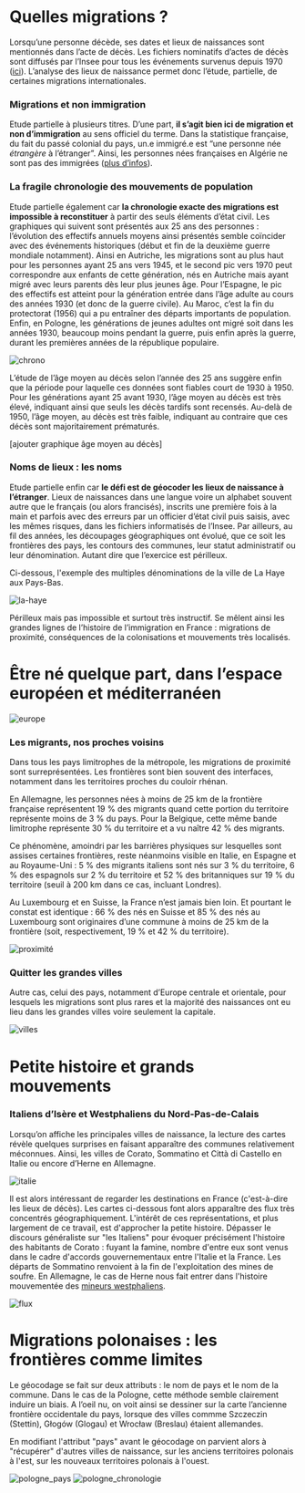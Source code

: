 Quelles migrations ?
====================

Lorsqu’une personne décède, ses dates et lieux de naissances sont
mentionnés dans l’acte de décès. Les fichiers nominatifs d’actes de
décès sont diffusés par l’Insee pour tous les événements survenus depuis
1970 ([ici](https://www.insee.fr/fr/information/4769950)). L’analyse des
lieux de naissance permet donc l’étude, partielle, de certaines
migrations internationales.

### Migrations et non immigration

Etude partielle à plusieurs titres. D’une part, **il s’agit bien ici de
migration et non d’immigration** au sens officiel du terme. Dans la
statistique française, du fait du passé colonial du pays, un.e immigré.e
est “une personne née *étrangère* à l’étranger”. Ainsi, les personnes
nées françaises en Algérie ne sont pas des immigrées ([plus
d’infos](https://www.insee.fr/fr/statistiques/fichier/2416930/insee-en-bref-immigration.pdf)).

### La fragile chronologie des mouvements de population

Etude partielle également car **la chronologie exacte des migrations est
impossible à reconstituer** à partir des seuls éléments d’état civil.
Les graphiques qui suivent sont présentés aux 25 ans des personnes :
l’évolution des effectifs annuels moyens ainsi présentés semble
coïncider avec des événements historiques (début et fin de la deuxième
guerre mondiale notamment). Ainsi en Autriche, les migrations sont au
plus haut pour les personnes ayant 25 ans vers 1945, et le second pic
vers 1970 peut correspondre aux enfants de cette génération, nés en
Autriche mais ayant migré avec leurs parents dès leur plus jeunes âge.
Pour l’Espagne, le pic des effectifs est atteint pour la génération
entrée dans l’âge adulte au cours des années 1930 (et donc de la guerre
civile). Au Maroc, c’est la fin du protectorat (1956) qui a pu entraîner
des départs importants de population. Enfin, en Pologne, les générations
de jeunes adultes ont migré soit dans les années 1930, beaucoup moins
pendant la guerre, puis enfin après la guerre, durant les premières
années de la république populaire.

![chrono](https://github.com/RL31/Migrations-vers-la-France/blob/bfb39ee792aaa6b720610c2e0f83d1e34c83c4e1/sorties/chronologie_4.jpeg)

L’étude de l’âge moyen au décès selon l’année des 25 ans suggère enfin
que la période pour laquelle ces données sont fiables court de 1930 à
1950. Pour les générations ayant 25 avant 1930, l’âge moyen au décès est
très élevé, indiquant ainsi que seuls les décès tardifs sont recensés.
Au-delà de 1950, l’âge moyen, au décès est très faible, indiquant au
contraire que ces décès sont majoritairement prématurés.

[ajouter graphique âge moyen au décès]


### Noms de lieux : les noms

Etude partielle enfin car **le défi est de géocoder les lieux de
naissance à l’étranger**. Lieux de naissances dans une langue voire un
alphabet souvent autre que le français (ou alors francisés), inscrits
une première fois à la main et parfois avec des erreurs par un officier
d’état civil puis saisis, avec les mêmes risques, dans les fichiers
informatisés de l’Insee. Par ailleurs, au fil des années, les découpages
géographiques ont évolué, que ce soit les frontières des pays, les
contours des communes, leur statut administratif ou leur dénomination.
Autant dire que l’exercice est périlleux.

Ci-dessous, l'exemple des multiples dénominations de la ville de La Haye aux Pays-Bas.

![la-haye](https://github.com/RL31/Migrations-vers-la-France/blob/7b1fb931b3caa1e3f8ce5e35904de75f6374da4a/sorties/exemple_lahaye.jpg)

Périlleux mais pas impossible et surtout très instructif. Se mêlent
ainsi les grandes lignes de l’histoire de l’immigration en France :
migrations de proximité, conséquences de la colonisations et mouvements
très localisés.

Être né quelque part, dans l’espace européen et méditerranéen
=============================================================

![europe](https://github.com/RL31/Migrations-vers-la-France/blob/7b1fb931b3caa1e3f8ce5e35904de75f6374da4a/sorties/europe.jpg)

### Les migrants, nos proches voisins

Dans tous les pays limitrophes de la métropole, les migrations de
proximité sont surreprésentées. Les frontières sont bien souvent des interfaces,
notamment dans les territoires proches du couloir rhénan.

En Allemagne, les personnes nées à moins de 25 km de la frontière
française représentent 19 % des migrants quand cette portion du
territoire représente moins de 3 % du pays. Pour la Belgique, cette même
bande limitrophe représente 30 % du territoire et a vu naître 42 % des
migrants.

Ce phénomène, amoindri par les barrières physiques sur lesquelles sont
assises certaines frontières, reste néanmoins visible en Italie, en
Espagne et au Royaume-Uni : 5 % des migrants italiens sont nés sur 3 %
du territoire, 6 % des espagnols sur 2 % du territoire et 52 % des
britanniques sur 19 % du territoire (seuil à 200 km dans ce cas,
incluant Londres).

Au Luxembourg et en Suisse, la France n’est jamais bien loin. Et
pourtant le constat est identique : 66 % des nés en Suisse et 85 % des
nés au Luxembourg sont originaires d’une commune à moins de 25 km de la
frontière (soit, respectivement, 19 % et 42 % du territoire).

![proximité](https://github.com/RL31/Migrations-vers-la-France/blob/0e87133e02b1907896add964c57f8dafa9228ad0/sorties/waffle_distance.jpeg)

### Quitter les grandes villes

Autre cas, celui des pays, notamment d’Europe centrale et orientale,
pour lesquels les migrations sont plus rares et la majorité des naissances ont eu lieu dans les grandes
villes voire seulement la capitale.

![villes](https://github.com/RL31/Migrations-vers-la-France/blob/0e022b12b06878f9b12c58c709d7add154c8bfe2/sorties/montage_gdes_villes.jpg)

Petite histoire et grands mouvements
====================================

### Italiens d’Isère et Westphaliens du Nord-Pas-de-Calais

Lorsqu’on affiche les principales villes de naissance, la
lecture des cartes révèle quelques surprises en faisant apparaître des communes
relativement méconnues. Ainsi, les villes de Corato,
 Sommatino et Città di Castello en Italie ou encore d’Herne en Allemagne.

![italie](https://github.com/RL31/Migrations-vers-la-France/blob/1e18282062826c87d6009a5e02694e2c7e451f47/sorties/ITALIE2.jpeg)

Il est alors intéressant de regarder les destinations en France (c'est-à-dire les lieux de décès). Les cartes ci-dessous
font alors apparaître des flux très concentrés géographiquement. L'intérêt de ces représentations, et plus largement de ce travail, est d'approcher la petite histoire. Dépasser le discours généraliste sur "les Italiens" pour évoquer précisément l'histoire 
des habitants de Corato : fuyant la famine, nombre d'entre eux sont venus dans le cadre d'accords gouvernementaux entre l'Italie et la France. Les départs de Sommatino renvoient à la fin de l'exploitation des mines de soufre.
En Allemagne, le cas de Herne nous fait entrer dans l'histoire mouvementée des [mineurs westphaliens](https://fr.wikipedia.org/wiki/Mineurs_westphaliens).

![flux](https://github.com/RL31/Migrations-vers-la-France/blob/0e87133e02b1907896add964c57f8dafa9228ad0/sorties/montage_flux.jpg)

Migrations polonaises : les frontières comme limites
====================================================

Le géocodage se fait sur deux attributs : le nom de pays et le nom de la
commune. Dans le cas de la Pologne, cette méthode semble clairement
induire un biais. A l’oeil nu, on voit ainsi se dessiner sur la carte
l’ancienne frontière occidentale du pays, lorsque des villes commme
Szczeczin (Stettin), Głogów (Glogau) et Wrocław (Breslau) étaient
allemandes.

En modifiant l'attribut "pays" avant le géocodage on parvient alors à "récupérer"
d'autres villes de naissance, sur les anciens territoires polonais à l'est, sur les nouveaux territoires polonais à l'ouest.

![pologne_pays](https://github.com/RL31/Migrations-vers-la-France/blob/1d55b214855cef0ec617f5ede9769e478c06e0ac/sorties/frontieres_polonaises.jpeg)
![pologne_chronologie](https://github.com/RL31/Migrations-vers-la-France/blob/1d55b214855cef0ec617f5ede9769e478c06e0ac/sorties/evolution_pologne.jpeg)